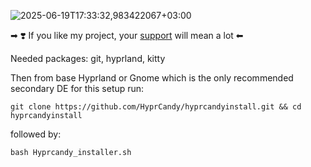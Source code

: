 ![2025-06-19T17:33:32,983422067+03:00](https://github.com/user-attachments/assets/671960f9-e5ec-42cd-a3ce-87c072ead1eb)

➡ ❣️ If you like my project, your [support](https://ko-fi.com/ianmking) will mean a lot ⬅

Needed packages: git, hyprland, kitty

Then from base Hyprland or Gnome which is the only recommended secondary DE for this setup run:
```shell
git clone https://github.com/HyprCandy/hyprcandyinstall.git && cd hyprcandyinstall
```
followed by:
```shell
bash Hyprcandy_installer.sh
```
